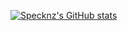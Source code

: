 [![Specknz's GitHub stats](https://github-readme-stats.vercel.app/api?username=Specknz&theme=dark&show_icons=true)](https://github.com/anuraghazra/github-readme-stats)
